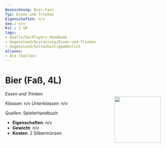 ```yaml
---
Bezeichnung: Bier-Fass
Typ: Essen und Trinken
Eigenschaften: n/v
Gew.: n/v
Kst.: 2 SM
tags:
- Quelle/5e/Players_Handbook
- Gegenstand/Ausrüstung/Essen-und-Trinken
- Gegenstand/Seltenheit/gewöhnlich
aliases: 
- Ale (Gallon)
---
```

# Bier (Faß, 4L)
*Essen und Trinken*  
<img src="Symbolik/Gegenstände.webp" align="right" width="150">

_Klassen:_ n/v 
_Unterklassen:_  n/v

_Quellen:_ Spielerhandbuch

- **Eigenschaften**: n/v
- **Gewicht**: n/v
- **Kosten**: 2 Silbermünzen